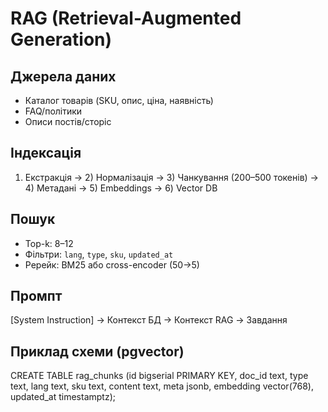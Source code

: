 # RAG (Retrieval-Augmented Generation)

## Джерела даних
- Каталог товарів (SKU, опис, ціна, наявність)
- FAQ/політики
- Описи постів/сторіс

## Індексація
1) Екстракція → 2) Нормалізація → 3) Чанкування (200–500 токенів) → 4) Метадані → 5) Embeddings → 6) Vector DB

## Пошук
- Top-k: 8–12
- Фільтри: `lang`, `type`, `sku`, `updated_at`
- Ререйк: BM25 або cross-encoder (50→5)

## Промпт
[System Instruction] -> Контекст БД -> Контекст RAG -> Завдання

## Приклад схеми (pgvector)
CREATE TABLE rag_chunks (id bigserial PRIMARY KEY, doc_id text, type text, lang text, sku text, content text, meta jsonb, embedding vector(768), updated_at timestamptz);
